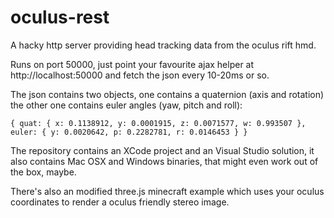 oculus-rest
===========

A hacky http server providing head tracking data from the oculus rift hmd.

Runs on port 50000, just point your favourite ajax helper at http://localhost:50000 and fetch the json every 10-20ms or so.

The json contains two objects, one contains a quaternion (axis and rotation) the other one contains euler angles (yaw, pitch and roll):

`{
	quat: {
		x: 0.1138912,
		y: 0.0001915,
		z: 0.0071577,
		w: 0.993507
	},
	euler: {
		y: 0.0020642,
		p: 0.2282781,
		r: 0.0146453
	}
}`

The repository contains an XCode project and an Visual Studio solution, it also contains Mac OSX and Windows binaries, that might even work out of the box, maybe.

There's also an modified three.js minecraft example which uses your oculus coordinates to render a oculus friendly stereo image.
